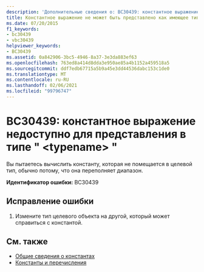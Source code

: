```yaml
---
description: 'Дополнительные сведения о: BC30439: константное выражение недоступно для представления в типе "<typename>'
title: Константное выражение не может быть представлено как имеющее тип <typename>
ms.date: 07/20/2015
f1_keywords:
- bc30439
- vbc30439
helpviewer_keywords:
- BC30439
ms.assetid: 0a842906-3bc5-4946-8a37-3e3da883ef63
ms.openlocfilehash: 763ed8a414d8dda3e950ae85a4b1152a459518a5
ms.sourcegitcommit: ddf7edb67715a5b9a45e3dd44536dabc153c1de0
ms.translationtype: MT
ms.contentlocale: ru-RU
ms.lasthandoff: 02/06/2021
ms.locfileid: "99796747"
---
```

# <a name="bc30439-constant-expression-not-representable-in-type-typename"></a>BC30439: константное выражение недоступно для представления в типе " \<typename> "

Вы пытаетесь вычислить константу, которая не помещается в целевой тип, обычно потому, что она переполняет диапазон.

 **Идентификатор ошибки:** BC30439

## <a name="to-correct-this-error"></a>Исправление ошибки

1. Измените тип целевого объекта на другой, который может справиться с константой.

## <a name="see-also"></a>См. также

- [Общие сведения о константах](../../programming-guide/language-features/constants-enums/constants-overview.md)
- [Константы и перечисления](../constants-and-enumerations.md)
